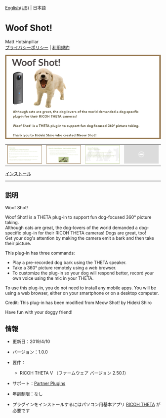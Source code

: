 [English(US)](README.md) | 日本語

# Woof Shot!
Matt Hotsinpillar  
[プライバシーポリシー](../../README.ja.md#%E3%83%97%E3%83%A9%E3%82%A4%E3%83%90%E3%82%B7%E3%83%BC%E3%83%9D%E3%83%AA%E3%82%B7%E3%83%BC) | [利用規約](../../README.ja.md#%E5%88%A9%E7%94%A8%E8%A6%8F%E7%B4%84)

<div align="center">
 <img src="1.png">
 <table>
  <tr>
   <td><img src="2.png"></td>
   <td><img src="3.png"></td>
   <td><img src="4.png"></td>
   <td><img src="../../resources/common/img/noimg.png"></td>
  </tr>
 </table>
</div>

[インストール](https://link.ricoh360.com/plugins/guide.theta360.woofshot/apk)

***

## 説明
Woof Shot!  
  
Woof Shot! is a THETA plug-in to support fun dog-focused 360° picture taking.  
Although cats are great, the dog-lovers of the world demanded a dog-specific plug-in for their RICOH THETA cameras! Dogs are great, too!  
Get your dog's attention by making the camera emit a bark and then take their picture.  
  
This plug-in has three commands:  
* Play a pre-recorded dog bark using the THETA speaker.
* Take a 360° picture remotely using a web browser.
* To customize the plug-in so your dog will respond better, record your own voice using the mic in your THETA.
  
To use this plug-in, you do not need to install any mobile apps. You will be using a web browser, either on your smartphone or on a desktop computer.  
  
Credit: This plug-in has been modified from Meow Shot! by Hideki Shiro  
  
Have fun with your doggy friend!  


## 情報
  * 更新日：2019/4/10
  * バージョン：1.0.0
  * 要件：
    * RICOH THETA V （ファームウェア バージョン 2.50.1）
  * サポート：[Partner Plugins](https://theta360.guide/)
  * 年齢制限：なし

* プラグインをインストールするにはパソコン用基本アプリ [RICOH THETA](https://theta360.com/ja/about/application/pc.html#app-detail-01) が必要です
